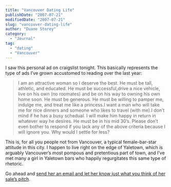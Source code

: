 ```yaml
---
title: "Vancouver Dating Life"
publishDate: "2007-07-21"
modifiedDate: "2007-07-21"
slug: "vancouver-dating-life"
author: "Duane Storey"
category:
  - "Journal"
tag:
  - "dating"
  - "Vancouver"
---
```


I saw this personal ad on craigslist tonight. This basically represents the type of ads I’ve grown accustomed to reading over the last year:

> I am an attractive woman so I deserve the best. He must be tall, athletic, and educated. He must be successful,drive a nice vehicle, live on his own (no roomates) and be on his way to owning his own home soon. He must be generous. He must be willing to pamper me, indulge me, and treat me like a princess.I want a man who will take me for nice dinners and someone who likes to travel (with me).I don’t mind if he has a busy schedual. I will make him happy in return in whatever way he desires. He must be in his mid 30’s. Please don’t even bother to respond if you lack any of the above criteria because I will ignore you. Why would I settle for less?

This is, for all you people not from Vancouver, a typical female-bar-star attitude in this city. I happen to live right on the edge of Yaletown, which is arguably Vancouver’s most pompous and pretentious part of town, and I’ve met many a girl in Yaletown bars who happily regurgitates this same type of rhetoric.

Go ahead and [send her an email and let her know just what you think of her sale’s pitch](http://vancouver.craigslist.org/w4m/378537763.html).